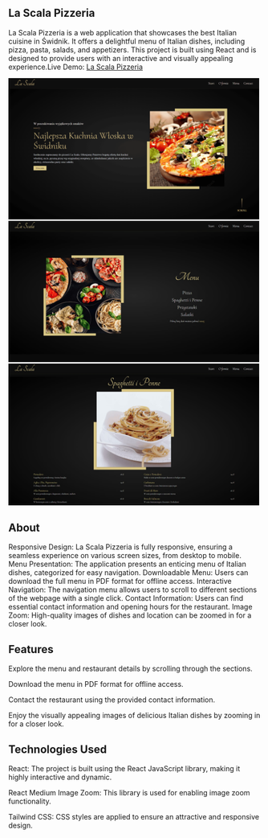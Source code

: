 ## La Scala Pizzeria

La Scala Pizzeria is a web application that showcases the best Italian cuisine in Świdnik. It offers a delightful menu of Italian dishes, including pizza, pasta, salads, and appetizers. This project is built using React and is designed to provide users with an interactive and visually appealing experience.Live Demo: [La Scala Pizzeria](https://la-scala.netlify.app)


<img src=./src/assets/images/screen1.png width=500px/>
<img src=./src/assets/images/screen3.jpg width=500px/>
<img src=./src/assets/images/screen4.jpg width=500px/>

## About

Responsive Design: La Scala Pizzeria is fully responsive, ensuring a seamless experience on various screen sizes, from desktop to mobile.
Menu Presentation: The application presents an enticing menu of Italian dishes, categorized for easy navigation.
Downloadable Menu: Users can download the full menu in PDF format for offline access.
Interactive Navigation: The navigation menu allows users to scroll to different sections of the webpage with a single click.
Contact Information: Users can find essential contact information and opening hours for the restaurant.
Image Zoom: High-quality images of dishes and location can be zoomed in for a closer look.




## Features
Explore the menu and restaurant details by scrolling through the sections.

Download the menu in PDF format for offline access.

Contact the restaurant using the provided contact information.

Enjoy the visually appealing images of delicious Italian dishes by zooming in for a closer look.

## Technologies Used
React: The project is built using the React JavaScript library, making it highly interactive and dynamic.

React Medium Image Zoom: This library is used for enabling image zoom functionality.

Tailwind CSS: CSS styles are applied to ensure an attractive and responsive design.



